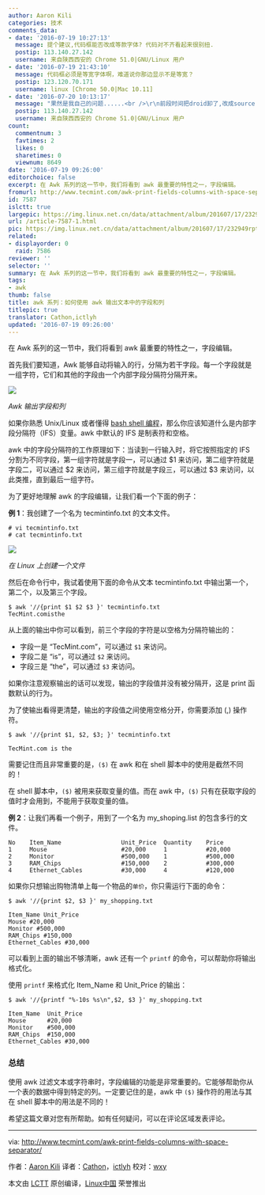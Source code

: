 ```yaml
---
author: Aaron Kili
categories: 技术
comments_data:
- date: '2016-07-19 10:27:13'
  message: 提个建议,代码框能否改成等款字体? 代码对不齐看起来很别扭.
  postip: 113.140.27.142
  username: 来自陕西西安的 Chrome 51.0|GNU/Linux 用户
- date: '2016-07-19 21:43:10'
  message: 代码框必须是等宽字体啊，难道说你那边显示不是等宽？
  postip: 123.120.70.171
  username: linux [Chrome 50.0|Mac 10.11]
- date: '2016-07-20 10:13:17'
  message: "果然是我自己的问题......<br />\r\n前段时间把droid卸了,改成source code,忘了同步改chrome的默认字体,直接回落到非等宽."
  postip: 113.140.27.142
  username: 来自陕西西安的 Chrome 51.0|GNU/Linux 用户
count:
  commentnum: 3
  favtimes: 2
  likes: 0
  sharetimes: 0
  viewnum: 8649
date: '2016-07-19 09:26:00'
editorchoice: false
excerpt: 在 Awk 系列的这一节中，我们将看到 awk 最重要的特性之一，字段编辑。
fromurl: http://www.tecmint.com/awk-print-fields-columns-with-space-separator/
id: 7587
islctt: true
largepic: https://img.linux.net.cn/data/attachment/album/201607/17/232949rptp6m4mk744jzpp.png
url: /article-7587-1.html
pic: https://img.linux.net.cn/data/attachment/album/201607/17/232949rptp6m4mk744jzpp.png.thumb.jpg
related:
- displayorder: 0
  raid: 7586
reviewer: ''
selector: ''
summary: 在 Awk 系列的这一节中，我们将看到 awk 最重要的特性之一，字段编辑。
tags:
- awk
thumb: false
title: awk 系列：如何使用 awk 输出文本中的字段和列
titlepic: true
translator: Cathon,ictlyh
updated: '2016-07-19 09:26:00'
---
```


在 Awk 系列的这一节中，我们将看到 awk 最重要的特性之一，字段编辑。


首先我们要知道，Awk 能够自动将输入的行，分隔为若干字段。每一个字段就是一组字符，它们和其他的字段由一个内部字段分隔符分隔开来。


![](https://img.linux.net.cn/data/attachment/album/201607/17/232949rptp6m4mk744jzpp.png)


*Awk 输出字段和列*


如果你熟悉 Unix/Linux 或者懂得 [bash shell 编程](http://www.tecmint.com/category/bash-shell/)，那么你应该知道什么是内部字段分隔符（IFS）变量。awk 中默认的 IFS 是制表符和空格。


awk 中的字段分隔符的工作原理如下：当读到一行输入时，将它按照指定的 IFS 分割为不同字段，第一组字符就是字段一，可以通过 $1 来访问，第二组字符就是字段二，可以通过 $2 来访问，第三组字符就是字段三，可以通过 $3 来访问，以此类推，直到最后一组字符。


为了更好地理解 awk 的字段编辑，让我们看一个下面的例子：


**例 1**：我创建了一个名为 tecmintinfo.txt 的文本文件。



```
# vi tecmintinfo.txt
# cat tecmintinfo.txt

```

![](https://img.linux.net.cn/data/attachment/album/201607/17/232949cli9lm2mf9nem2ob.png)


*在 Linux 上创建一个文件*


然后在命令行中，我试着使用下面的命令从文本 tecmintinfo.txt 中输出第一个，第二个，以及第三个字段。



```
$ awk '//{print $1 $2 $3 }' tecmintinfo.txt
TecMint.comisthe

```

从上面的输出中你可以看到，前三个字段的字符是以空格为分隔符输出的：


* 字段一是 “TecMint.com”，可以通过 `$1` 来访问。
* 字段二是 “is”，可以通过 `$2` 来访问。
* 字段三是 “the”，可以通过 `$3` 来访问。


如果你注意观察输出的话可以发现，输出的字段值并没有被分隔开，这是 print 函数默认的行为。


为了使输出看得更清楚，输出的字段值之间使用空格分开，你需要添加 (,) 操作符。



```
$ awk '//{print $1, $2, $3; }' tecmintinfo.txt

TecMint.com is the

```

需要记住而且非常重要的是，`($)` 在 awk 和在 shell 脚本中的使用是截然不同的！


在 shell 脚本中，`($)` 被用来获取变量的值。而在 awk 中，`($)` 只有在获取字段的值时才会用到，不能用于获取变量的值。


**例 2**：让我们再看一个例子，用到了一个名为 my\_shoping.list 的包含多行的文件。



```
No    Item_Name                 Unit_Price  Quantity    Price
1     Mouse                     #20,000     1           #20,000
2     Monitor                   #500,000    1           #500,000
3     RAM_Chips                 #150,000    2           #300,000
4     Ethernet_Cables           #30,000     4           #120,000        

```

如果你只想输出购物清单上每一个物品的`单价`，你只需运行下面的命令：



```
$ awk '//{print $2, $3 }' my_shopping.txt 

Item_Name Unit_Price
Mouse #20,000
Monitor #500,000
RAM_Chips #150,000
Ethernet_Cables #30,000

```

可以看到上面的输出不够清晰，awk 还有一个 `printf` 的命令，可以帮助你将输出格式化。


使用 `printf` 来格式化 Item\_Name 和 Unit\_Price 的输出：



```
$ awk '//{printf "%-10s %s\n",$2, $3 }' my_shopping.txt 

Item_Name  Unit_Price
Mouse      #20,000
Monitor    #500,000
RAM_Chips  #150,000
Ethernet_Cables #30,000

```

### 总结


使用 awk 过滤文本或字符串时，字段编辑的功能是非常重要的。它能够帮助你从一个表的数据中得到特定的列。一定要记住的是，awk 中 `($)` 操作符的用法与其在 shell 脚本中的用法是不同的！


希望这篇文章对您有所帮助。如有任何疑问，可以在评论区域发表评论。




---


via: <http://www.tecmint.com/awk-print-fields-columns-with-space-separator/>


作者：[Aaron Kili](http://www.tecmint.com/author/aaronkili/) 译者：[Cathon](https://github.com/Cathon)，[ictlyh](https://github.com/ictlyh) 校对：[wxy](https://github.com/wxy)


本文由 [LCTT](https://github.com/LCTT/TranslateProject) 原创编译，[Linux中国](https://linux.cn/) 荣誉推出